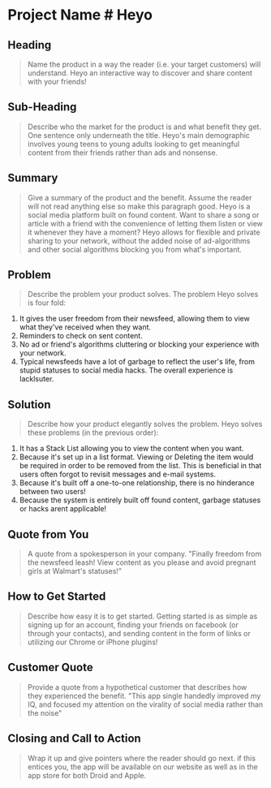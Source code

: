 # Project Name # Heyo

<!-- 
> This material was originally posted [here](http://www.quora.com/What-is-Amazons-approach-to-product-development-and-product-management). It is reproduced here for posterities sake.

There is an approach called "working backwards" that is widely used at Amazon. They work backwards from the customer, rather than starting with an idea for a product and trying to bolt customers onto it. While working backwards can be applied to any specific product decision, using this approach is especially important when developing new products or features.

For new initiatives a product manager typically starts by writing an internal press release announcing the finished product. The target audience for the press release is the new/updated product's customers, which can be retail customers or internal users of a tool or technology. Internal press releases are centered around the customer problem, how current solutions (internal or external) fail, and how the new product will blow away existing solutions.

If the benefits listed don't sound very interesting or exciting to customers, then perhaps they're not (and shouldn't be built). Instead, the product manager should keep iterating on the press release until they've come up with benefits that actually sound like benefits. Iterating on a press release is a lot less expensive than iterating on the product itself (and quicker!).

If the press release is more than a page and a half, it is probably too long. Keep it simple. 3-4 sentences for most paragraphs. Cut out the fat. Don't make it into a spec. You can accompany the press release with a FAQ that answers all of the other business or execution questions so the press release can stay focused on what the customer gets. My rule of thumb is that if the press release is hard to write, then the product is probably going to suck. Keep working at it until the outline for each paragraph flows. 

Oh, and I also like to write press-releases in what I call "Oprah-speak" for mainstream consumer products. Imagine you're sitting on Oprah's couch and have just explained the product to her, and then you listen as she explains it to her audience. That's "Oprah-speak", not "Geek-speak".

Once the project moves into development, the press release can be used as a touchstone; a guiding light. The product team can ask themselves, "Are we building what is in the press release?" If they find they're spending time building things that aren't in the press release (overbuilding), they need to ask themselves why. This keeps product development focused on achieving the customer benefits and not building extraneous stuff that takes longer to build, takes resources to maintain, and doesn't provide real customer benefit (at least not enough to warrant inclusion in the press release).
 -->
 
## Heading ##
  > Name the product in a way the reader (i.e. your target customers) will understand.
  Heyo an interactive way to discover and share content with your friends!

## Sub-Heading ##
  > Describe who the market for the product is and what benefit they get. One sentence only underneath the title.
  Heyo's main demographic involves young teens to young adults looking to get meaningful content from their friends rather than ads and nonsense. 

## Summary ##
  > Give a summary of the product and the benefit. Assume the reader will not read anything else so make this paragraph good.
  Heyo is a social media platform built on found content. Want to share a song or article with a friend with the convenience of letting them listen or view it whenever they have a moment? Heyo allows for flexible and private sharing to your network, without the added noise of ad-algorithms and other social algorithms blocking you from what's important. 

## Problem ##
  > Describe the problem your product solves.
  The problem Heyo solves is four fold: 
  1) It gives the user freedom from their newsfeed, allowing them to view what they've received when they want.
  2) Reminders to check on sent content.
  3) No ad or friend's algorithms cluttering or blocking your experience with your network. 
  4) Typical newsfeeds have a lot of garbage to reflect the user's life, from stupid statuses to social media hacks. The overall experience is lacklsuter. 

## Solution ##
  > Describe how your product elegantly solves the problem.
  Heyo solves these problems (in the previous order):
  1) It has a Stack List allowing you to view the content when you want.
  2) Because it's set up in a list format.  Viewing or Deleting the item would be required in order to be removed from the list. This is beneficial in that users often forgot to revisit messages and e-mail systems.
  3) Because it's built off a one-to-one relationship, there is no hinderance between two users!
  4) Because the system is entirely built off found content, garbage statuses or hacks arent applicable!

## Quote from You ##
  > A quote from a spokesperson in your company.
  "Finally freedom from the newsfeed leash! View content as you please and avoid pregnant girls at Walmart's statuses!"

## How to Get Started ##
  > Describe how easy it is to get started.
  Getting started is as simple as signing up for an account, finding your friends on facebook (or through your contacts), and sending content in the form of links or utilizing our Chrome or iPhone plugins!

## Customer Quote ##
  > Provide a quote from a hypothetical customer that describes how they experienced the benefit.
  "This app single handedly improved my IQ, and focused my attention on the virality of social media rather than the noise" 

## Closing and Call to Action ##
  > Wrap it up and give pointers where the reader should go next.
  if this entices you, the app will be available on our website as well as in the app store for both Droid and Apple.
